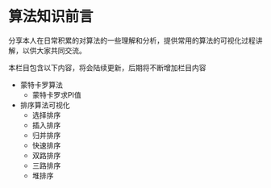 # 算法知识前言
分享本人在日常积累的对算法的一些理解和分析，提供常用的算法的可视化过程讲解，以供大家共同交流。

本栏目包含以下内容，将会陆续更新，后期将不断增加栏目内容
- 蒙特卡罗算法
  - 蒙特卡罗求PI值
- 排序算法可视化
  - 选择排序
  - 插入排序
  - 归并排序
  - 快速排序
  - 双路排序
  - 三路排序
  - 堆排序